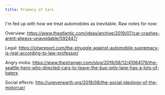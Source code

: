 ```yaml
---
title: Primacy of Cars
---
```


I'm fed up with how we treat automobiles as inevitable. Raw notes for now:

Overview: https://www.theatlantic.com/ideas/archive/2019/07/car-crashes-arent-always-unavoidable/592447/

Legal: https://iotwreport.com/the-struggle-against-automobile-supremacy-is-real-according-to-law-professor/

Angry mobs: https://www.thestranger.com/slog/2019/08/12/41064178/the-seattle-hero-who-directed-cars-to-leave-the-bus-only-lane-has-a-lots-of-haters

Social effects: http://unevenearth.org/2018/08/the-social-ideology-of-the-motorcar/
